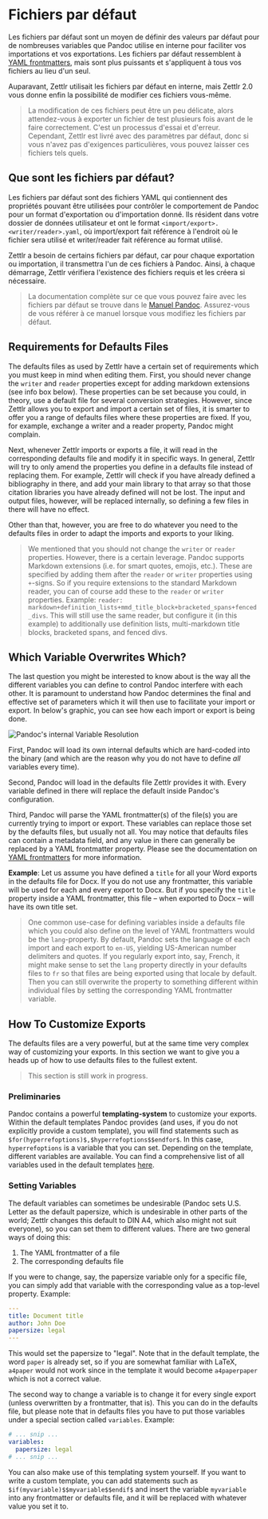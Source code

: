 # Fichiers par défaut

Les fichiers par défaut sont un moyen de définir des valeurs par défaut pour de nombreuses variables que Pandoc utilise en interne pour faciliter vos importations et vos exportations. Les fichiers par défaut ressemblent à [YAML frontmatters](yaml-frontmatter.md), mais sont plus puissants et s'appliquent à tous vos fichiers au lieu d'un seul.

Auparavant, Zettlr utilisait les fichiers par défaut en interne, mais Zettlr 2.0 vous donne enfin la possibilité de modifier ces fichiers vous-même.

> La modification de ces fichiers peut être un peu délicate, alors attendez-vous à exporter un fichier de test plusieurs fois avant de le faire correctement. C'est un processus d'essai et d'erreur. Cependant, Zettlr est livré avec des paramètres par défaut, donc si vous n'avez pas d'exigences particulières, vous pouvez laisser ces fichiers tels quels.

## Que sont les fichiers par défaut?

Les fichiers par défaut sont des fichiers YAML qui contiennent des propriétés pouvant être utilisées pour contrôler le comportement de Pandoc pour un format d'exportation ou d'importation donné. Ils résident dans votre dossier de données utilisateur et ont le format `<import/export>.<writer/reader>.yaml`, où import/export fait référence à l'endroit où le fichier sera utilisé et writer/reader fait référence au format utilisé.

Zettlr a besoin de certains fichiers par défaut, car pour chaque exportation ou importation, il transmettra l'un de ces fichiers à Pandoc. Ainsi, à chaque  démarrage, Zettlr vérifiera l'existence des fichiers requis et les créera si nécessaire.

> La documentation complète sur ce que vous pouvez faire avec les fichiers par défaut se trouve dans le [Manuel Pandoc](https://pandoc.org/MANUAL.html#default-files). Assurez-vous de vous référer à ce manuel lorsque vous modifiez les fichiers par défaut.

## Requirements for Defaults Files

The defaults files as used by Zettlr have a certain set of requirements which you must keep in mind when editing them. First, you should never change the `writer` and `reader` properties except for adding markdown extensions (see info box below). These properties can be set because you could, in theory, use a default file for several conversion strategies. However, since Zettlr allows you to export and import a certain set of files, it is smarter to offer you a range of defaults files where these properties are fixed. If you, for example, exchange a writer and a reader property, Pandoc might complain.

Next, whenever Zettlr imports or exports a file, it will read in the corresponding defaults file and modify it in specific ways. In general, Zettlr will try to only amend the properties you define in a defaults file instead of replacing them. For example, Zettlr will check if you have already defined a bibliography in there, and add your main library to that array so that those citation libraries you have already defined will not be lost. The input and output files, however, will be replaced internally, so defining a few files in there will have no effect.

Other than that, however, you are free to do whatever you need to the defaults files in order to adapt the imports and exports to your liking.

> We mentioned that you should not change the `writer` or `reader` properties. However, there is a certain leverage. Pandoc supports Markdown extensions (i.e. for smart quotes, emojis, etc.). These are specified by adding them after the `reader` or `writer` properties using `+`-signs. So if you require extensions to the standard Markdown reader, you can of course add these to the `reader` or `writer` properties. Example: `reader: markdown+definition_lists+mmd_title_block+bracketed_spans+fenced_divs`. This will still use the same reader, but configure it (in this example) to additionally use definition lists, multi-markdown title blocks, bracketed spans, and fenced divs.

## Which Variable Overwrites Which?

The last question you might be interested to know about is the way all the different variables you can define to control Pandoc interfere with each other. It is paramount to understand how Pandoc determines the final and effective set of parameters which it will then use to facilitate your import or export. In below's graphic, you can see how each import or export is being done.

![Pandoc's internal Variable Resolution](../img/pandoc_variable_resolution.png)

First, Pandoc will load its own internal defaults which are hard-coded into the binary (and which are the reason why you do not have to define _all_ variables every time).

Second, Pandoc will load in the defaults file Zettlr provides it with. Every variable defined in there will replace the default inside Pandoc's configuration.

Third, Pandoc will parse the YAML frontmatter(s) of the file(s) you are currently trying to import or export. These variables can replace those set by the defaults files, but usually not all. You may notice that defaults files can contain a metadata field, and any value in there can generally be replaced by a YAML frontmatter property. Please see the documentation on [YAML frontmatters](yaml-frontmatter.md) for more information.

**Example**: Let us assume you have defined a `title` for all your Word exports in the defaults file for Docx. If you do not use any frontmatter, this variable will be used for each and every export to Docx. But if you specify the `title` property inside a YAML frontmatter, this file – when exported to Docx – will have its own title set.

> One common use-case for defining variables inside a defaults file which you could also define on the level of YAML frontmatters would be the `lang`-property. By default, Pandoc sets the language of each import and each export to `en-US`, yielding US-American number delimiters and quotes. If you regularly export into, say, French, it might make sense to set the `lang` property directly in your defaults files to `fr` so that files are being exported using that locale by default. Then you can still overwrite the property to something different within individual files by setting the corresponding YAML frontmatter variable.

## How To Customize Exports

The defaults files are a very powerful, but at the same time very complex way of customizing your exports. In this section we want to give you a heads up of how to use defaults files to the fullest extent.

> This section is still work in progress.

### Preliminaries

Pandoc contains a powerful **templating-system** to customize your exports. Within the default templates Pandoc provides (and uses, if you do not explicitly provide a custom template), you will find statements such as `$for(hyperrefoptions)$,$hyperrefoptions$$endfor$`. In this case, `hyperrefoptions` is a variable that you can set. Depending on the template, different variables are available. You can find a comprehensive list of all variables used in the default templates [here](https://pandoc.org/MANUAL.html#variables).

### Setting Variables

The default variables can sometimes be undesirable (Pandoc sets U.S. Letter as the default papersize, which is undesirable in other parts of the world; Zettlr changes this default to DIN A4, which also might not suit everyone), so you can set them to different values. There are two general ways of doing this:

1. The YAML frontmatter of a file
2. The corresponding defaults file

If you were to change, say, the papersize variable only for a specific file, you can simply add that variable with the corresponding value as a top-level property. Example:

```yaml
---
title: Document title
author: John Doe
papersize: legal
---
```

This would set the papersize to "legal". Note that in the default template, the word `paper` is already set, so if you are somewhat familiar with LaTeX, `a4paper` would not work since in the template it would become `a4paperpaper` which is not a correct value.

The second way to change a variable is to change it for every single export (unless overwritten by a frontmatter, that is). This you can do in the defaults file, but please note that in defaults files you have to put those variables under a special section called `variables`. Example:

```yaml
# ... snip ...
variables:
  papersize: legal
# ... snip ...
```

You can also make use of this templating system yourself. If you want to write a custom template, you can add statements such as `$if(myvariable)$$myvariable$$endif$` and insert the variable `myvariable` into any frontmatter or defaults file, and it will be replaced with whatever value you set it to.
